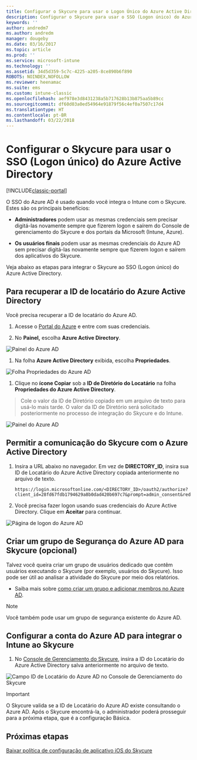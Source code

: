 ```yaml
---
title: Configurar o Skycure para usar o Logon Único do Azure Active Directory
description: Configurar o Skycure para usar o SSO (Logon único) do Azure Active Directory
keywords: ''
author: andredm7
ms.author: andredm
manager: dougeby
ms.date: 03/16/2017
ms.topic: article
ms.prod: ''
ms.service: microsoft-intune
ms.technology: ''
ms.assetid: 34d5d359-5c7c-4225-a205-8ce890b6f890
ROBOTS: NOINDEX,NOFOLLOW
ms.reviewer: heenamac
ms.suite: ems
ms.custom: intune-classic
ms.openlocfilehash: aef978e3d8431238a5b717628b13b875aa5b89cc
ms.sourcegitcommit: df60d03a0ed54964e91879f56c4ef0a7507c17d4
ms.translationtype: HT
ms.contentlocale: pt-BR
ms.lasthandoff: 03/22/2018
---
```

# <a name="configure-skycure-to-use-azure-active-directory-single-sign-on-sso"></a>Configurar o Skycure para usar o SSO (Logon único) do Azure Active Directory

[!INCLUDE[classic-portal](../includes/classic-portal.md)]

O SSO do Azure AD é usado quando você integra o Intune com o Skycure. Estes são os principais benefícios:

-   **Administradores** podem usar as mesmas credenciais sem precisar digitá-las novamente sempre que fizerem logon e saírem do Console de gerenciamento do Skycure e dos portais da Microsoft (Intune, Azure).

-   **Os usuários finais** podem usar as mesmas credenciais do Azure AD sem precisar digitá-las novamente sempre que fizerem logon e saírem dos aplicativos do Skycure.

Veja abaixo as etapas para integrar o Skycure ao SSO (Logon único) do Azure Active Directory.

## <a name="to-retrieve-the-azure-active-directory-tenant-id"></a>Para recuperar a ID de locatário do Azure Active Directory

Você precisa recuperar a ID de locatário do Azure AD.

1.  Acesse o [Portal do Azure](https://portal.azure.com/) e entre com suas credenciais.

2.  No **Painel,** escolha **Azure Active Directory**.

![Painel do Azure AD](../media/mtp/skycure-sso-1.png)

1.  Na folha **Azure Active Directory** exibida, escolha **Propriedades**.

![Folha Propriedades do Azure AD](../media/mtp/skycure-sso-2.png)

1.  Clique no **ícone Copiar** sob a **ID de Diretório do Locatário** na folha **Propriedades do Azure Active Directory**.

> Cole o valor da ID de Diretório copiado em um arquivo de texto para usá-lo mais tarde. O valor da ID de Diretório será solicitado posteriormente no processo de integração do Skycure e do Intune.

![Painel do Azure AD](../media/mtp/skycure-sso-3.png)

## <a name="allow-skycure-to-communicate-with-azure-active-directory"></a>Permitir a comunicação do Skycure com o Azure Active Directory

1.  Insira a URL abaixo no navegador. Em vez de **DIRECTORY_ID**, insira sua ID de Locatário do Azure Active Directory copiada anteriormente no arquivo de texto.

        https://login.microsoftonline.com/<DIRECTORY_ID>/oauth2/authorize?client_id=28fd67fdb1794629a8b0dad420b697c7&prompt=admin_consent&redirect_uri=https%3A%2F%2Fmc.skycure.com%2Fapi%2Fexternal%2Fmdm%2Faad_app_consent%2Fmanagement_callback&response_type=code

2.  Você precisa fazer logon usando suas credenciais do Azure Active Directory. Clique em **Aceitar** para continuar.

![Página de logon do Azure AD](../media/mtp/skycure-sso-4.png)

## <a name="create-an-azure-ad-security-group-for-skycure-optional"></a>Criar um grupo de Segurança do Azure AD para Skycure (opcional)

Talvez você queira criar um grupo de usuários dedicado que contêm usuários executando o Skycure (por exemplo, usuários do Skycure). Isso pode ser útil ao analisar a atividade do Skycure por meio dos relatórios.

-   Saiba mais sobre [como criar um grupo e adicionar membros no Azure AD](https://docs.microsoft.com/azure/active-directory/active-directory-groups-create-azure-portal).

> [!NOTE] 
> Você também pode usar um grupo de segurança existente do Azure AD.

## <a name="configure-the-azure-ad-account-to-integrate-intune-with-skycure"></a>Configurar a conta do Azure AD para integrar o Intune ao Skycure

1.  No [Console de Gerenciamento do Skycure](https://aad.skycure.com/), insira a ID do Locatário do Azure Active Directory salva anteriormente no arquivo de texto.

![Campo ID de Locatário do Azure AD no Console de Gerenciamento do Skycure](../media/mtp/skycure-sso-5.png)

> [!IMPORTANT] 
> O Skycure valida se a ID de Locatário do Azure AD existe consultando o Azure AD. Após o Skycure encontrá-la, o administrador poderá prosseguir para a próxima etapa, que é a configuração Básica.

## <a name="next-steps"></a>Próximas etapas

[Baixar política de configuração de aplicativo iOS do Skycure](/intune-classic/deploy-use/download-skycure-ios-app-configuration-policy)
